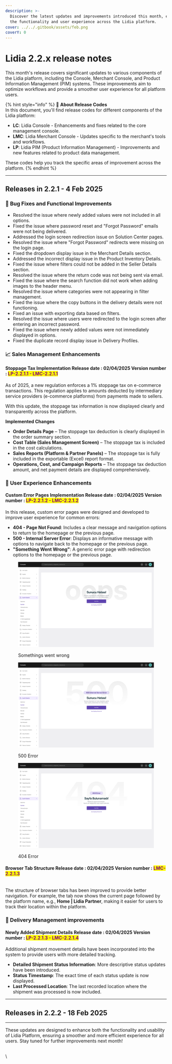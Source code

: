 ```yaml
---
description: >-
  Discover the latest updates and improvements introduced this month, enhancing
  the functionality and user experience across the Lidia platform.
cover: ../../.gitbook/assets/feb.png
coverY: 0
---
```


# Lidia 2.2.x release notes

This month's release covers significant updates to various components of the Lidia platform, including the Console, Merchant Console, and Product Information Management (PIM) systems. These improvements aim to optimize workflows and provide a smoother user experience for all platform users.

{% hint style="info" %}
🔎 **About Release Codes**\
In this document, you'll find release codes for different components of the Lidia platform:

* **LC**: Lidia Console - Enhancements and fixes related to the core management console.
* **LMC**: Lidia Merchant Console - Updates specific to the merchant's tools and workflows.
* **LP**: Lidia PIM (Product Information Management) - Improvements and new features related to product data management.

These codes help you track the specific areas of improvement across the platform.
{% endhint %}

***

## Releases in 2.2.1 - 4 Feb 2025

### 🚀 **Bug Fixes and Functional Improvements**

* Resolved the issue where newly added values were not included in all options.
* Fixed the issue where password reset and "Forgot Password" emails were not being delivered.
* Addressed the login screen redirection issue on Solution Center pages.
* Resolved the issue where "Forgot Password" redirects were missing on the login page.
* Fixed the dropdown display issue in the Merchant Details section.
* Addressed the incorrect display issue in the Product Inventory Details.
* Fixed the issue where filters could not be added in the Seller Details section.
* Resolved the issue where the return code was not being sent via email.
* Fixed the issue where the search function did not work when adding images to the header menu.
* Resolved the issue where categories were not appearing in filter management.
* Fixed the issue where the copy buttons in the delivery details were not functioning.
* Fixed an issue with exporting data based on filters.
* Resolved the issue where users were redirected to the login screen after entering an incorrect password.
* Fixed the issue where newly added values were not immediately displayed in options.
* Fixed the duplicate record display issue in Delivery Profiles.

### 📈 **Sales Management Enhancements**

#### **Stoppage Tax Implementation** **Release date :**  02/04/2025 **Version number :&#x20;**<mark style="color:purple;">**LP-2.2.1.1 - LMC-2.2.1.1**</mark>

As of 2025, a new regulation enforces a 1% stoppage tax on e-commerce transactions. This regulation applies to amounts deducted by intermediary service providers (e-commerce platforms) from payments made to sellers.

With this update, the stoppage tax information is now displayed clearly and transparently across the platform.

**Implemented Changes**

* **Order Details Page** – The stoppage tax deduction is clearly displayed in the order summary section.
* **Cost Table (Sales Management Screen)** – The stoppage tax is included in the cost calculations.
* **Sales Reports (Platform & Partner Panels)** – The stoppage tax is fully included in the exportable (Excel) report format.
* **Operations, Cost, and Campaign Reports** – The stoppage tax deduction amount, and net payment details are displayed comprehensively.

### 🌟 **User Experience Enhancements**

#### **Custom Error Pages Implementation** **Release date :**  02/04/2025 **Version number :&#x20;**<mark style="color:purple;">**LP-2.2.1.2 - LMC-2.2.1.2**</mark>

In this release, custom error pages were designed and developed to improve user experience for common errors:

* **404 - Page Not Found**: Includes a clear message and navigation options to return to the homepage or the previous page.
* **500 - Internal Server Error**: Displays an informative message with options to navigate back to the homepage or the previous page.
* **"Something Went Wrong"**: A generic error page with redirection options to the homepage or the previous page.

<div><figure><img src="../../.gitbook/assets/Master (6).png" alt=""><figcaption><p>Somethings went wrong</p></figcaption></figure> <figure><img src="../../.gitbook/assets/Master (5).png" alt=""><figcaption><p>500 Error</p></figcaption></figure> <figure><img src="../../.gitbook/assets/Master (4).png" alt=""><figcaption><p>404 Error</p></figcaption></figure></div>

#### **Browser Tab Structure** **Release date :**  02/04/2025 **Version number : &#x20;**<mark style="color:purple;">**LMC-2.2.1.3**</mark>

\
The structure of browser tabs has been improved to provide better navigation. For example, the tab now shows the current page followed by the platform name, e.g., **Home | Lidia Partner**, making it easier for users to track their location within the platform.

### 🚚 Delivery Management improvements

#### **Newly Added Shipment Details** **Release date :**  02/04/2025 **Version number : &#x20;**<mark style="color:purple;">**LP-2.2.1.3 - LMC-2.2.1.4**</mark>

Additional shipment movement details have been incorporated into the system to provide users with more detailed tracking.

* **Detailed Shipment Status Information**: More descriptive status updates have been introduced.
* **Status Timestamp**: The exact time of each status update is now displayed.
* **Last Processed Location**: The last recorded location where the shipment was processed is now included.

***

## Releases in 2.2.2 - 18 Feb 2025

***

These updates are designed to enhance both the functionality and usability of Lidia Platform, ensuring a smoother and more efficient experience for all users. Stay tuned for further improvements next month!

\
\

